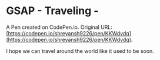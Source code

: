 # GSAP - Traveling -

A Pen created on CodePen.io. Original URL: [https://codepen.io/shreyansh9226/pen/KKWdvdq](https://codepen.io/shreyansh9226/pen/KKWdvdq).

I hope we can travel around the world like it used to be soon.
